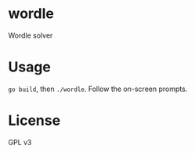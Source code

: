 # wordle
Wordle solver

# Usage

`go build`, then `./wordle`. Follow the on-screen prompts.

# License

GPL v3
